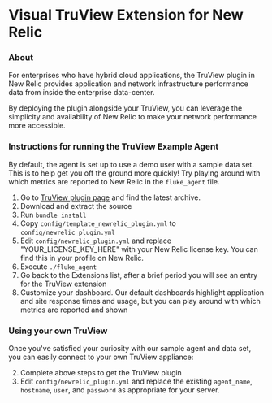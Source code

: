Visual TruView Extension for New Relic
=================

### About
For enterprises who have hybrid cloud applications, the TruView plugin in New Relic provides application and network infrastructure performance data from inside the enterprise data-center.

By deploying the plugin alongside your TruView, you can leverage the simplicity and availability of New Relic to make your network performance more accessible.

### Instructions for running the TruView Example Agent

By default, the agent is set up to use a demo user with a sample data set. This is to help get you off the ground more quickly! Try playing around with which metrics are reported to New Relic in the `fluke_agent` file.

1. Go to <a href="https://github.com/FlukeNetworks/flukenetworks_truview_plugin" target="_blank">TruView plugin page</a> and find the latest archive.
1. Download and extract the source
1. Run `bundle install`
1. Copy `config/template_newrelic_plugin.yml` to `config/newrelic_plugin.yml`
1. Edit `config/newrelic_plugin.yml` and replace "YOUR_LICENSE_KEY_HERE" with your New Relic license key. You can find this in your profile on New Relic.
1. Execute `./fluke_agent`
1. Go back to the Extensions list, after a brief period you will see an entry for the TruView extension
1. Customize your dashboard. Our default dashboards highlight application and site response times and usage, but you can play around with which metrics are reported and shown

### Using your own TruView

Once you've satisfied your curiosity with our sample agent and data set, you can easily connect to your own TruView appliance:

2. Complete above steps to get the TruView plugin
2. Edit `config/newrelic_plugin.yml` and replace the existing `agent_name`, `hostname`, `user`, and `password` as appropriate for your server.
